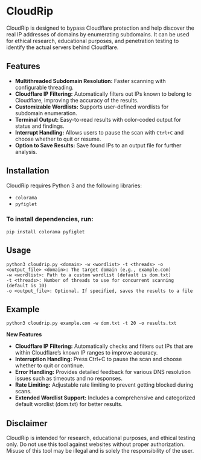 # CloudRip

CloudRip is designed to bypass Cloudflare protection and help discover the real IP addresses of domains by enumerating subdomains. It can be used for ethical research, educational purposes, and penetration testing to identify the actual servers behind Cloudflare.

## Features
- **Multithreaded Subdomain Resolution:** Faster scanning with configurable threading.
- **Cloudflare IP Filtering:** Automatically filters out IPs known to belong to Cloudflare, improving the accuracy of the results.
- **Customizable Wordlists:** Supports user-defined wordlists for subdomain enumeration.
- **Terminal Output:** Easy-to-read results with color-coded output for status and findings.
- **Interrupt Handling:** Allows users to pause the scan with `Ctrl+C` and choose whether to quit or resume.
- **Option to Save Results:** Save found IPs to an output file for further analysis.

## Installation
CloudRip requires Python 3 and the following libraries:
- `colorama`
- `pyfiglet`

### To install dependencies, run:
```
pip install colorama pyfiglet
```
## Usage
```
python3 cloudrip.py <domain> -w <wordlist> -t <threads> -o <output_file> <domain>: The target domain (e.g., example.com)
-w <wordlist>: Path to a custom wordlist (default is dom.txt)
-t <threads>: Number of threads to use for concurrent scanning (default is 10)
-o <output_file>: Optional. If specified, saves the results to a file
```
## Example
```
python3 cloudrip.py example.com -w dom.txt -t 20 -o results.txt
```
**New Features**
- **Cloudflare IP Filtering:** Automatically checks and filters out IPs that are within Cloudflare’s known IP ranges to improve accuracy.
- **Interruption Handling:** Press Ctrl+C to pause the scan and choose whether to quit or continue.
- **Error Handling:** Provides detailed feedback for various DNS resolution issues such as timeouts and no responses.
- **Rate Limiting:** Adjustable rate limiting to prevent getting blocked during scans.
- **Extended Wordlist Support:** Includes a comprehensive and categorized default wordlist (dom.txt) for better results.

## Disclaimer
CloudRip is intended for research, educational purposes, and ethical testing only. Do not use this tool against websites without proper authorization. Misuse of this tool may be illegal and is solely the responsibility of the user.
